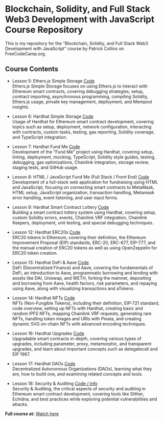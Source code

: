 # Blockchain, Solidity, and Full Stack Web3 Development with JavaScript Course Repository

This is my repository for the "Blockchain, Solidity, and Full Stack Web3 Development with JavaScript" course by Patrick Collins on FreeCodeCamp.org.

## Course Contents

- Lesson 5: Ethers.js Simple Storage [Code](https://github.com/Astronaut828/SolidityCourse/tree/main/hh-solidity/ethers-simple-storage)<br>
 Ethers.js Simple Storage focuses on using Ethers.js to interact with Ethereum smart contracts, covering debugging strategies, setup, contract importing, asynchronous programming, compiling Solidity, Ethers.js usage, private key management, deployment, and Mempool insights.

- Lesson 6: Hardhat Simple Storage [Code](https://github.com/Astronaut828/SolidityCourse/tree/main/hh-solidity/hardhat-simple-storage)<br>
Usage of Hardhat for Ethereum smart contract development, covering topics such as setup, deployment, network configuration, interacting with contracts, custom tasks, testing, gas reporting, Solidity coverage, and TypeScript integration.
  
- Lesson 7: Hardhat Fund Me [Code](https://github.com/Astronaut828/SolidityCourse/tree/main/hh-solidity/hardhat-fund-me)<br>
Development of the "Fund Me" project using Hardhat, covering setup, linting, deployment, mocking, TypeScript, Solidity style guides, testing, debugging, gas optimizations, Chainlink integration, storage review, staging tests, and GitHub usage.

- Lesson 8: HTML / JavaScript Fund Me (Full Stack / Front End) [Code](https://github.com/Astronaut828/SolidityCourse/tree/main/hh-solidity/html-fund-me)<br>
Development of a full-stack web application for fundraising using HTML and JavaScript, focusing on connecting smart contracts to MetaMask, HTML setup, JavaScript organization, transaction handling, Metamask error handling, event listening, and user input forms.
  
- Lesson 9: Hardhat Smart Contract Lottery [Code](https://github.com/Astronaut828/SolidityCourse/tree/main/hh-solidity/hardhat-smartcontract-lottery)<br>
Building a smart contract lottery system using Hardhat, covering setup, custom Solidity errors, events, Chainlink VRF integration, Chainlink Keepers, deployment, unit testing, and special debugging techniques.
  
- Lesson 12: Hardhat ERC20s [Code](https://github.com/Astronaut828/SolidityCourse/tree/main/hh-solidity/hardhart-ERC20)<br>
ERC20 tokens in Ethereum, covering their definition, the Ethereum Improvement Proposal (EIP) standards, ERC-20, ERC-677, EIP-777, and the manual creation of ERC20 tokens as well as using OpenZeppelin for ERC20 token creation.

- Lesson 13: Hardhat DeFi & Aave [Code](https://github.com/Astronaut828/SolidityCourse/tree/main/hh-solidity/hardhat-defi)<br>
DeFi (Decentralized Finance) and Aave, covering the fundamentals of DeFi, an introduction to Aave, programmatic borrowing and lending with assets like DAI, Uniswap, and WETH, forking the mainnet, depositing and borrowing from Aave, health factors, risk parameters, and repaying using Aave, along with visualizing transactions and aTokens.
  
- Lesson 14: Hardhat NFTs [Code](https://github.com/Astronaut828/SolidityCourse/tree/main/hh-solidity/hardhat-nft)<br>
NFTs (Non-Fungible Tokens), including their definition, EIP-721 standard, code overview, setting up NFTs with Hardhat, creating basic and random IPFS NFTs, mapping Chainlink VRF requests, generating rare NFTs, handling token images and URIs with Pinata, and creating dynamic SVG on-chain NFTs with advanced encoding techniques.

- Lesson 16: Hardhat Upgrades [Code](https://github.com/Astronaut828/SolidityCourse/tree/main/hh-solidity/hardhat-upgrades)<br>
Upgradable smart contracts in-depth, covering various types of upgrades, including parameter, proxy, metamorphic, and transparent upgrades, and learn about important concepts such as delegatecall and EIP 1967.

- Lesson 17: Hardhat DAOs [Code](https://github.com/Astronaut828/SolidityCourse/tree/main/hh-solidity/hardhat-dao-template)<br>
Decentralized Autonomous Organizations (DAOs), learning what they are, how to build one, and examining related concepts and tools.

- Lesson 18: Security & Auditing [Code / Info](https://github.com/Astronaut828/SolidityCourse/tree/main/hh-solidity/hardhat-security)<br>
Security & Auditing, the critical aspects of security and auditing in Ethereum smart contract development, covering tools like Slither, Echidna, and best practices while exploring potential vulnerabilities and attacks.

**Full course at:** [Watch here](https://www.youtube.com/watch?v=gyMwXuJrbJQ&t=30017s)
